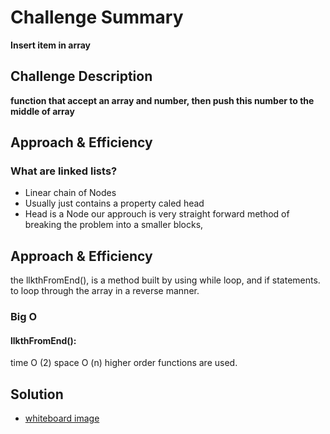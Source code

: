 # Challenge Summary

**Insert item in array**

## Challenge Description

**function that accept an array and number, then push this number to the middle of array**

## Approach & Efficiency
### What are linked lists?
- Linear chain of Nodes
- Usually just contains a property caled head
 - Head is a Node
our approuch is very straight forward method of breaking the problem into a smaller blocks, 
## Approach & Efficiency
the llkthFromEnd(), is a method built by using while loop, and if statements. to loop through the array in a reverse manner. 
### Big O
   #### llkthFromEnd():
   time O (2)
   space O (n)
   higher order functions are used.
## Solution
- [whiteboard image](assets/linked-list-countBack.jpg)